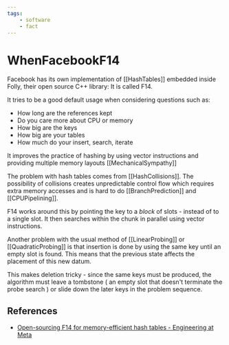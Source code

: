 ```yaml
---
tags:
    - software
    - fact
---
```


# WhenFacebookF14

Facebook has its own implementation of \[\[HashTables]] embedded inside Folly, their open source C++ library:  It is called F14.

It tries to be a good default usage when considering questions such as:

- How long are the references kept
- Do you care more about CPU or memory
- How big are the keys
- How big are your tables
- How much do your insert, search, iterate

It improves the practice of hashing by using vector instructions and providing multiple memory layouts \[\[MechanicalSympathy]]

The problem with hash tables comes from \[\[HashCollisions]]. The possibility of collisions creates unpredictable control flow which requires extra memory accesses and is hard to do \[\[BranchPrediction]] and \[\[CPUPipelining]].

F14 works around this by pointing the key to a *block* of slots - instead of to a single slot. It then searches within the chunk in parallel using vector instructions.

Another problem with the usual method of \[\[LinearProbing]] or \[\[QuadraticProbing]] is that insertion is done by using the same key until an empty slot is found. This means that the previous state affects the placement of this new datum.

This makes deletion tricky - since the same keys must be produced, the algorithm must leave a tombstone ( an empty slot that doesn't terminate the probe search ) or slide down the later keys in the problem sequence.

## References

- [Open-sourcing F14 for memory-efficient hash tables - Engineering at Meta](https://engineering.fb.com/2019/04/25/developer-tools/f14/)
